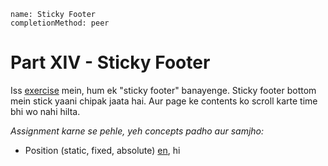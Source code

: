 ```ngMeta
name: Sticky Footer
completionMethod: peer
```

# Part XIV - Sticky Footer

Iss [exercise](http://abhishekgupta92.github.io/equality11) mein, hum ek "sticky footer" banayenge. Sticky footer bottom mein stick
yaani chipak jaata hai. Aur page ke contents ko scroll karte time bhi wo nahi hilta.


_Assignment karne se pehle, yeh concepts padho aur samjho:_

 - Position (static, fixed, absolute) [en](http://www.w3schools.com/css/css_positioning.asp), hi

